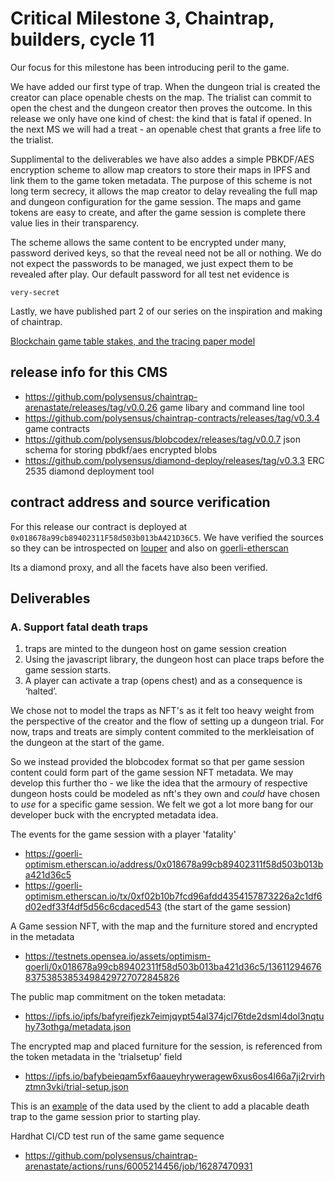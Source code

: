 # Critical Milestone 3, Chaintrap, builders, cycle 11

Our focus for this milestone has been introducing peril to the game.

We have added our first type of trap. When the dungeon trial is created the creator can place openable chests on the map. The trialist can commit to open the chest and the dungeon creator then proves the outcome. In this release we only have one kind of chest: the kind that is fatal if opened. In the next MS we will had a treat - an openable chest that grants a free life to the trialist.

Supplimental to the deliverables we have also addes a simple PBKDF/AES encryption scheme to allow map creators to store their maps in IPFS and link them to the game token metadata. The purpose of this scheme is not long term secrecy, it allows the map creator to delay revealing the full map and dungeon configuration for the game session. The maps and game tokens are easy to create, and after the game session is complete there value lies in their transparency.

The scheme allows the same content to be encrypted under many, password derived keys, so that the reveal need not be all or nothing. We do not expect the passwords to be managed, we just expect them to be revealed after play. Our default password for all test net evidence is

    very-secret

Lastly, we have published part 2 of our series on the inspiration and making of chaintrap.

[Blockchain game table stakes, and the tracing paper model](https://robinbryce.medium.com/blockchain-game-table-stakes-and-the-tracing-paper-model-7bcab1ee9be6)

## release info for this CMS

- https://github.com/polysensus/chaintrap-arenastate/releases/tag/v0.0.26 game libary and command line tool
- https://github.com/polysensus/chaintrap-contracts/releases/tag/v0.3.4 game contracts
- https://github.com/polysensus/blobcodex/releases/tag/v0.0.7 json schema for storing pbdkf/aes encrypted blobs
- https://github.com/polysensus/diamond-deploy/releases/tag/v0.3.3 ERC 2535 diamond deployment tool

## contract address and source verification

For this release our contract is deployed at `0x018678a99cb89402311F58d503b013bA421D36C5`. We have verified the sources so they can be introspected on [louper](https://louper.dev/diamond/0x018678a99cb89402311F58d503b013bA421D36C5?network=optimism_goerli) and also on [goerli-etherscan](https://goerli-optimism.etherscan.io/address/0x018678a99cb89402311F58d503b013bA421D36C5)

Its a diamond proxy, and all the facets have also been verified.

## Deliverables

### A. Support fatal death traps

1. traps are minted to the dungeon host on game session creation
2. Using the javascript library, the dungeon host can place traps before the game session starts.
3. A player can activate a trap (opens chest) and as a consequence is ‘halted’.

We chose not to model the traps as NFT's as it felt too heavy weight from the perspective of the creator and the flow of setting up a dungeon trial. For now, traps and treats are simply content commited to the merkleisation of the dungeon at the start of the game.

So we instead provided the blobcodex format so that per game session content could form part of the game session NFT metadata. We may develop this further tho - we like the idea that the armoury of respective dungeon hosts could be modeled as nft's they own and _could_ have chosen to _use_ for a specific game session. We felt we got a lot more bang for our developer buck with the encrypted metadata idea.

The events for the game session with a player 'fatality'

- https://goerli-optimism.etherscan.io/address/0x018678a99cb89402311f58d503b013ba421d36c5
- https://goerli-optimism.etherscan.io/tx/0xf02b10b7fcd96afdd4354157873226a2c1df6d02edf33f4df5d56c6cdaced543 (the start of the game session)

A Game session NFT, with the map and the furniture stored and encrypted in the metadata

- https://testnets.opensea.io/assets/optimism-goerli/0x018678a99cb89402311f58d503b013ba421d36c5/1361129467683753853853498429727072845826

The public map commitment on the token metadata:

- https://ipfs.io/ipfs/bafyreifjezk7eimjqypt54al374jcl76tde2dsml4dol3nqtuhy73othga/metadata.json

The encrypted map and placed furniture for the session, is referenced from the token metadata in the 'trialsetup' field

- https://ipfs.io/bafybeieqam5xf6aaueyhryweragew6xus6os4l66a7ji2rvirhztmn3vki/trial-setup.json

This is an [example](./data/maps/map02-furnishings.json) of the data used by the client to add a placable death trap to the game session prior to starting play.

Hardhat CI/CD test run of the same game sequence

- https://github.com/polysensus/chaintrap-arenastate/actions/runs/6005214456/job/16287470931
